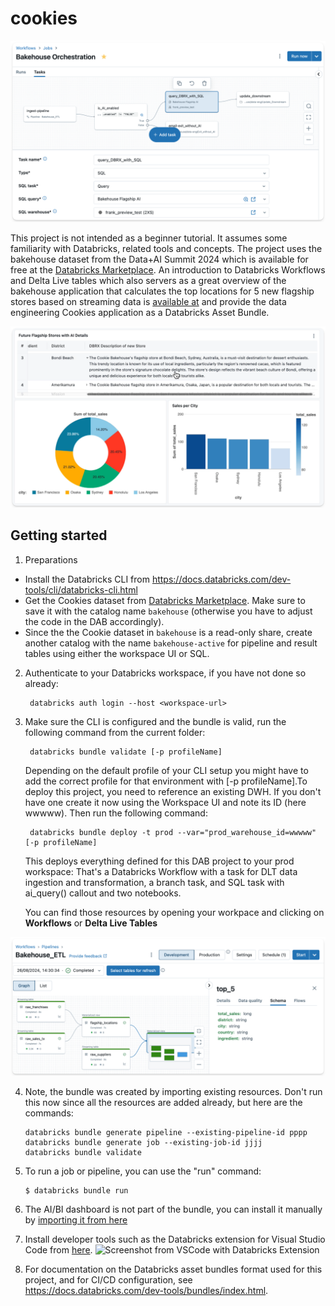 # cookies

![cookies](misc/bakehouse_jobs.png)



This project is not intended as a beginner tutorial. It assumes some familiarity with Databricks, related tools and concepts. 
The project uses the bakehouse dataset from the Data+AI Summit 2024 which is available for free at the [Databricks Marketplace](https://marketplace.databricks.com/details/f8498740-31ea-49f8-9206-1bbf533f3993/Databricks_Cookies-Dataset-DAIS-2024-). An introduction to Databricks Workflows and Delta Live tables which also servers as a great overview of the bakehouse application that calculates the top locations for 5 new flagship stores based on streaming data is [available at](https://www.youtube.com/watch?v=KVCc1Dkz7tM) and provide the data engineering Cookies application as a Databricks Asset Bundle. 



![cookies](misc/bakehouse_data_eng.png)

## Getting started

1. Preparations 

* Install the Databricks CLI from https://docs.databricks.com/dev-tools/cli/databricks-cli.html
* Get the Cookies dataset from [Databricks Marketplace](https://marketplace.databricks.com/details/). Make sure to save it with the catalog name ``bakehouse`` (otherwise you have to adjust the code in the DAB accordingly).
* Since the the Cookie dataset in ``bakehouse`` is a read-only share, create another catalog with the name ``bakehouse-active`` for pipeline and result tables using either the workspace UI or SQL. 

2. Authenticate to your Databricks workspace, if you have not done so already:
   
   ```
    databricks auth login --host <workspace-url>
   ```

3. Make sure the CLI is configured and the bundle is valid, run the following command from the current folder:         
   ```
    databricks bundle validate [-p profileName]
   ```
   Depending on the default profile of your CLI setup you might have to add the correct profile for that environment with [-p profileName].To deploy this project, you need to reference an existing DWH. If you don't have one create it now using the Workspace UI and note its ID (here wwwww). Then run the following command:

   ```
    databricks bundle deploy -t prod --var="prod_warehouse_id=wwwww" [-p profileName]
   ```

   This deploys everything defined for this DAB project to your prod workspace: That's a Databricks Workflow with a task for DLT data ingestion and transformation, a branch task, and SQL task with ai_query() callout and two notebooks. 

   You can find those resources by opening your workpace and clicking on **Workflows** or **Delta Live Tables**


![cookies](misc/bakehouse_etl.png)

4. Note, the bundle was created by importing existing resources. Don't run this now since all the resources are added already, but here are the commands: 
   ```
   databricks bundle generate pipeline --existing-pipeline-id pppp
   databricks bundle generate job --existing-job-id jjjj 
   databricks bundle validate 

5. To run a job or pipeline, you can use the "run" command:
   ```
   $ databricks bundle run
   ```

6. The AI/BI dashboard is not part of the bundle, you can install it manually by [importing it from here](https://github.com/databricks/tmm/blob/main/Cookies-DataEng-DAB/src/Bakehouse%20Flagship%20Stores%20bundle.lvdash.json) 

6. Install developer tools such as the Databricks extension for Visual Studio Code from [here](https://docs.databricks.com/dev-tools/vscode-ext.html). 
   ![Screenshot from VSCode with Databricks Extension](misc/vscode_ext.png)

7. For documentation on the Databricks asset bundles format used
   for this project, and for CI/CD configuration, see
   https://docs.databricks.com/dev-tools/bundles/index.html.



